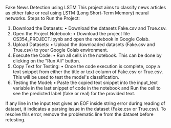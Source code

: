 Fake News Detection using LSTM
This project aims to classify news articles as either fake or real using LSTM (Long Short-Term Memory) neural networks.
Steps to Run the Project:
1.	Download the Datasets:
•	Download the datasets Fake.csv and True.csv.
2.	Open the Project Notebook:
•	Download the project file CS354_PROJECT.ipynb and open the notebook in Google Colab.
3.	Upload Datasets:
•	Upload the downloaded datasets (Fake.csv and True.csv) to your Google Colab environment.
4.	Execute the Code:
•	Run all cells in the notebook. This can be done by clicking on the "Run All" button.
5.	Copy Text for Testing:
•	Once the code execution is complete, copy a text snippet from either the title or text column of Fake.csv or True.csv. This will be used to test the model's classification.
6.	Testing the Model:
•	Paste the copied text snippet into the input_text variable in the last snippet of code in the notebook and Run the cell to see the predicted label (fake or real) for the provided text.

If any line in the input text gives an EOF inside string error during reading of dataset, it indicates a parsing issue in the dataset (Fake.csv or True.csv).
To resolve this error, remove the problematic line from the dataset before retesting.




